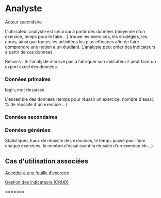 # Analyste

Acteur secondaire

L'utilisateur analyste est celui qui à partir des données (moyenne d'un exercice, temps pour le faire ...) trouve les exercices, les stratégies, les cours, ainsi que toutes les activitées les plus efficaces afin de faire comprendre une notion à un étudiant. L'analyste peut créer des indicateurs à partir de ces données.

Besoins :
Si l'analyste n'arrive pas à fabriquer son indicateur il peut faire un export excel des données.

### Données primaires

login, mot de passe

L'ensemble des données (temps pour réussir un exercice, nombre d'essai, % de réussite d'un exercice ...)

### Données secondaires

### Données générées

Statistiques (taux de réussite des exercices, le temps passé pour faire chaque exercices, le nombre d'essai avant la réussite d'un exercice etc...)

## Cas d'utilisation associées

[Accéder à une feuille d'exercice](../casutilisation/analyste/analysedestraces.md)

[Gestion des indicateurs (CRUD)](../casutilisation/analyste/crud-indicateur.md)

=======

<!--- 
Author : Hugo 
Validator : Raphael 
-->

